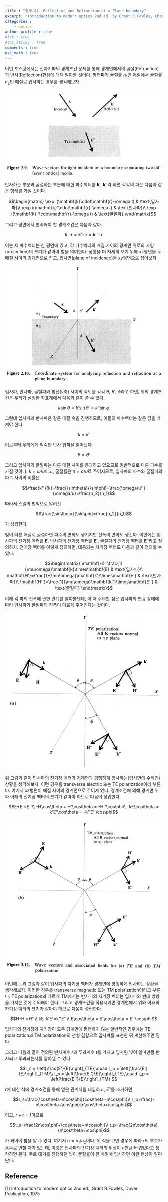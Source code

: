 ```yaml
---
title : "광학(4). Reflection and Refraction at a Plane boundary"
excerpt: "Introduction to modern optics 2nd ed. by Grant R.Fowles, Chap.2"
categories :
    - optics
author_profile : true
#toc : true
#toc_sticky : true
comments : true
use_math : true
---
```


이번 포스팅에서는 전자기파의 경계조건 문제를 통해 경계면에서의 굴절(Refraction)과 반사(Reflection)현상에 대해 알아볼 것이다. 평면파가 굴절률 $n_1$인 매질에서 굴절률 $n_2$인 매질로 입사하는 경우를 생각해보자. 

![ex_screenshot](/assets/images/OPTICS/fig-2.9.jpg)

반사하는 부분과 굴절하는 부분에 대한 파수벡터를 $\mathbf{k}'$, $\mathbf{k}''$라 하면 각각의 파는 다음과 같은 형태를 가질 것이다.

$$\begin{matrix}
\exp i(\mathbf{k}\cdot\mathbf{r}-\omega t) & \text{입사파}\\
\exp i(\mathbf{k}'\cdot\mathbf{r}-\omega t) & \text{반사파}\\
\exp i(\mathbf{k}''\cdot\mathbf{r}-\omega t) & \text{굴절파} \end{matrix}$$

그리고 평면에서 만족해야 할 경계조건은 다음과 같다.

$$\mathbf{k}\cdot\mathbf{r} = \mathbf{k}'\cdot\mathbf{r} = \mathbf{k}''\cdot\mathbf{r}$$

이는 세 파수벡터는 한 평면에 있고, 각 파수벡터의 매질 사이의 경계면 위로의 사영(projection)의 크기가 같아야 함을 의미한다. 상황을 더 자세히 보기 위해 $xz$평면을 두 매질 사이의 경계면으로 잡고, 입사면(plane of incidence)을 $xy$평면으로 잡아보자.

![ex_screenshot](/assets/images/OPTICS/fig-2.10.jpg)

입사파, 반사파, 굴절파와 법선($y$축) 사이의 각도를 각각 $\theta$, $\theta'$, $\phi$라고 하면, 위의 경계조건은 우리가 설정한 좌표계에서 다음과 같이 쓸 수 있다.

$$k \sin\theta = k'\sin \theta' = k''\sin\phi$$

그런데 입사파과 반사파은 같은 매질 속을 진행하므로, 이들의 파수벡터는 같은 값을 가져야 한다.

$$k=k'$$

이로부터 우리에게 익숙한 반사 법칙을 얻어낸다.

$$\theta=\theta'$$

그리고 입사파와 굴절파는 다른 매질 사이를 통과하고 있으므로 일반적으로 다른 파수를 가질 것이다. $k=\omega/u$이고, 굴절률은 $n=c/u$로 주어지므로, 입사파의 파수와 굴절파의 파수 사이의 비율은

$$\frac{k''}{k}=\frac{\sin\theta}{\sin\phi}=\frac{\omega/u''}{\omega/u}=\frac{n_2}{n_1}$$

따라서 스넬의 법칙으로 알려진

$$\frac{\sin\theta}{\sin\phi}=\frac{n_2}{n_1}$$

가 성립한다.

빛이 다른 매질로 굴절하면 파수의 변화도 생기지만 진폭의 변화도 생긴다. 이번에는 입사파의 전기장 벡터를 $\mathbf{E}$, 반사파의 전기장 벡터를 $\mathbf{E}'$, 굴절파의 전기장 벡터를 $\mathbf{E}''$라고 정의하자. 전기장 벡터를 이렇게 정의하면, 대응되는 자기장 벡터도 다음과 같이 정의할 수 있다.

$$\begin{matrix}
\mathbf{H}=\frac{1}{\mu\omega}\mathbf{k}\times\mathbf{E} & \text{입사파}\\
\mathbf{H'}=\frac{1}{\mu\omega}\mathbf{k'}\times\mathbf{E'} & \text{반사파}\\
\mathbf{H''}=\frac{1}{\mu\omega}\mathbf{k''}\times\mathbf{E''} & \text{굴절파} \end{matrix}$$

이제 각 파의 진폭에 관한 관계를 알아볼텐데, 이 때 주의할 점은 입사파의 편광 상태에 따라 반사파와 굴절파의 진폭이 다르게 주어진다는 것이다.

![ex_screenshot](/assets/images/OPTICS/fig-2.11.1.jpg)

위 그림과 같이 입사파의 전기장 벡터가 경계면과 평행하게 입사하는(입사면에 수직인) 상황을 생각해보자. 이런 경우를 transverse electric 또는 TE polarization이라 부른다. 여기서 $xz$평면이 매질 사이의 경계면으로 주어져 있다. 경계조건에 의해 경계면 위와 아래의 전기장 벡터의 크기가 같아야 하므로 다음이 성립한다.

$$E+E'=E''\\
-H\cos\theta + H'\cos\theta = -H''\cos\phi\\
-kE\cos\theta = k'E'\cos\theta = -k''E''\cos\phi$$

![ex_screenshot](/assets/images/OPTICS/fig-2.11.2.jpg)

이번에는 위 그림과 같이 입사파의 자기장 벡터가 경계면에 평행하게 입사하는 상황을 생각해보자. 이러한 경우를 transverse magnetic 또는 TM polarization이라고 부른다. TE polarization과 다르게 TM에서는 반사파의 자기장 벡터는 입사파와 반대 방향을 가지는 것에 주의해야 한다. 그리고 경계조건을 적용시키면 경계면에서 위와 아래의 자기장 벡터의 크기가 같아야 하므로 다음이 성립한다.

$$H-H'=H''\\
kE-k'E'=k''E''\\
E\cos\theta = E'\cos\theta = E''\cos\phi$$

입사파의 전기장과 자기장이 모두 경계면에 평행하지 않는 일반적인 경우에는 TE polarization과 TM polarization의 선형 결합으로 입사파를 표현한 뒤 계산해주면 된다.

그리고 다음과 같이 정의된 반사계수 $r$과 투과계수 $t$를 가지고 입사된 빛이 얼마만큼 반사되고 투과되는지를 알아낼 수 있다.

$$r_s = \left[\frac{E'}{E}\right]_{TE},\quad r_p = \left[\frac{E'}{E}\right]_{TM}\\ t_s = \left[\frac{E''}{E}\right]_{TE},\quad t_p = \left[\frac{E''}{E}\right]_{TM} $$

$r$에 대한 식에 경계조건을 통해 얻은 관계식을 대입하고, $E''$를 소거하면

$$r_s=\frac{\cos\theta-n\cos\phi}{cos\theta+n\cos\phi}\\
r_p=\frac{-n\cos\theta+\cos\phi}{n\cos\theta+\cos\phi}$$

이고, $r+t=1$이므로

$$t_s=\frac{2n\cos\phi}{\cos\theta+n\cos\phi}\\
t_p=\frac{2n\cos\theta}{n\cos\theta+\cos\phi}$$

가 되어야 함을 알 수 있다. 여기서 $n=n_1/n_2$이다. 위 식을 보면 경우에 따라 $r$의 부호가 음수로 변할 때가 있는데, 이것은 반사파의 전기장 벡터의 위상이 $\pi$만큼 바뀌었다고 생각하면 된다. 주로 대기를 진행하던 빛이 굴절률이 큰 매질에 입사하면 이런 현상이 일어난다.












## Reference

[1] Introduction to modern optics 2nd ed., Grant R.Fowles, Dover Publication, 1975

